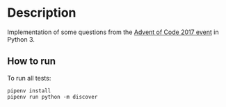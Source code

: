 # Description

Implementation of some questions from the [Advent of Code 2017 event](https://adventofcode.com/2017) in Python 3.

## How to run

To run all tests:
```
pipenv install
pipenv run python -m discover
```
